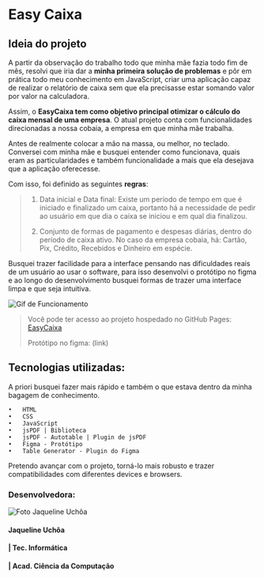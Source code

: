 # Easy Caixa 

## **Ideia do projeto**

A partir da observação do trabalho todo que minha mãe fazia todo fim de mês, resolvi que iria dar a **minha primeira solução de problemas** e pôr em prática todo meu conhecimento em JavaScript,  criar uma aplicação capaz de realizar o relatório de caixa sem que ela precisasse estar somando valor por valor na calculadora. 

Assim, o **EasyCaixa tem como objetivo principal otimizar o cálculo do caixa mensal de uma empresa**. O atual projeto conta com funcionalidades direcionadas a nossa cobaia, a empresa em que minha mãe trabalha. 

Antes de realmente colocar a mão na massa, ou melhor, no teclado. Conversei com minha mãe e busquei entender como funcionava, quais eram as particularidades e também funcionalidade a mais que ela desejava que a aplicação oferecesse. 

Com isso, foi definido as seguintes **regras**:

> 1. Data inicial e Data final: Existe um período de tempo em que é iniciado e finalizado um caixa, portanto há a necessidade de pedir ao usuário em que dia o caixa se iniciou e em qual dia finalizou.
>
> 2. Conjunto de formas de pagamento e despesas diárias, dentro do período de caixa ativo. No caso da empresa cobaia, há: Cartão, Pix, Crédito, Recebidos e Dinheiro em espécie. 

Busquei trazer facilidade para a interface pensando nas dificuldades reais de um usuário ao usar o software, para isso desenvolvi o protótipo no figma e ao longo do desenvolvimento busquei formas de trazer uma interface limpa e que seja intuitiva. 

![Gif de Funcionamento](/readme/dv485-yd936.gif)

> Você pode ter acesso ao projeto hospedado no GitHub Pages:  [EasyCaixa](https://jaqueuchoab.github.io/EasyCaixa/)
>
> Protótipo no figma: (link)


## **Tecnologias utilizadas:**

A priori busquei fazer mais rápido e também o que estava dentro da minha bagagem de conhecimento. 

	•	HTML
	•	CSS
	•	JavaScript
	•	jsPDF | Biblioteca 
	•	jsPDF - Autotable | Plugin de jsPDF
	•	Figma - Protótipo 
	•	Table Generator - Plugin do Figma

Pretendo avançar com o projeto, torná-lo mais robusto e trazer compatibilidades com diferentes devices e browsers. 

### **Desenvolvedora:**

![Foto Jaqueline Uchôa](https://avatars.githubusercontent.com/u/71805731?s=100&u=a2c12961d91323a37191e46f5680cd376c6371b1&v=4) 

#### Jaqueline Uchôa
#### | Tec. Informática 
#### | Acad. Ciência da Computação

